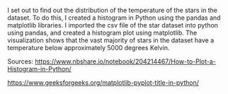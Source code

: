 I set out to find out the distribution of the temperature of the stars in the dataset. To do this, I created a histogram in Python using the pandas and matplotlib libraries. I imported the csv file of the star dataset into python using pandas, and created a histogram plot using matplotlib. The visualization shows that the vast majority of stars in the dataset have a temperature below approximately 5000 degrees Kelvin.

Sources:
https://www.nbshare.io/notebook/204214467/How-to-Plot-a-Histogram-in-Python/

https://www.geeksforgeeks.org/matplotlib-pyplot-title-in-python/
